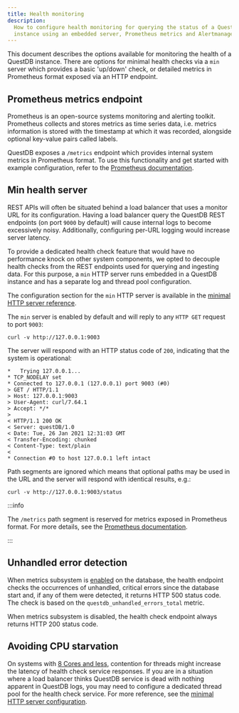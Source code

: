 ```yaml
---
title: Health monitoring
description:
  How to configure health monitoring for querying the status of a QuestDB
  instance using an embedded server, Prometheus metrics and Alertmanager.
---
```


This document describes the options available for monitoring the health of a
QuestDB instance. There are options for minimal health checks via a `min` server
which provides a basic 'up/down' check, or detailed metrics in Prometheus format
exposed via an HTTP endpoint.

## Prometheus metrics endpoint

Prometheus is an open-source systems monitoring and alerting toolkit. Prometheus
collects and stores metrics as time series data, i.e. metrics information is
stored with the timestamp at which it was recorded, alongside optional key-value
pairs called labels.

QuestDB exposes a `/metrics` endpoint which provides internal system metrics in
Prometheus format. To use this functionality and get started with example
configuration, refer to the
[Prometheus documentation](/docs/third-party-tools/prometheus/).

## Min health server

REST APIs will often be situated behind a load balancer that uses a monitor URL
for its configuration. Having a load balancer query the QuestDB REST endpoints
(on port `9000` by default) will cause internal logs to become excessively
noisy. Additionally, configuring per-URL logging would increase server latency.

To provide a dedicated health check feature that would have no performance knock
on other system components, we opted to decouple health checks from the REST
endpoints used for querying and ingesting data. For this purpose, a `min` HTTP
server runs embedded in a QuestDB instance and has a separate log and thread
pool configuration.

The configuration section for the `min` HTTP server is available in the
[minimal HTTP server reference](/docs/reference/configuration/#minimal-http-server).

The `min` server is enabled by default and will reply to any `HTTP GET` request
to port `9003`:

```shell title="GET health status of local instance"
curl -v http://127.0.0.1:9003
```

The server will respond with an HTTP status code of `200`, indicating that the
system is operational:

```shell title="200 'OK' response"
*   Trying 127.0.0.1...
* TCP_NODELAY set
* Connected to 127.0.0.1 (127.0.0.1) port 9003 (#0)
> GET / HTTP/1.1
> Host: 127.0.0.1:9003
> User-Agent: curl/7.64.1
> Accept: */*
>
< HTTP/1.1 200 OK
< Server: questDB/1.0
< Date: Tue, 26 Jan 2021 12:31:03 GMT
< Transfer-Encoding: chunked
< Content-Type: text/plain
<
* Connection #0 to host 127.0.0.1 left intact
```

Path segments are ignored which means that optional paths may be used in the URL
and the server will respond with identical results, e.g.:

```shell title="GET health status with arbitrary path"
curl -v http://127.0.0.1:9003/status
```

:::info

The `/metrics` path segment is reserved for metrics exposed in Prometheus
format. For more details, see the
[Prometheus documentation](/docs/third-party-tools/prometheus/).

:::

## Unhandled error detection

When metrics subsystem is
[enabled](/docs/third-party-tools/prometheus/#scraping-prometheus-metrics-from-questdb)
on the database, the health endpoint checks the occurrences of unhandled,
critical errors since the database start and, if any of them were detected, it
returns HTTP 500 status code. The check is based on the
`questdb_unhandled_errors_total` metric.

When metrics subsystem is disabled, the health check endpoint always returns
HTTP 200 status code.

## Avoiding CPU starvation

On systems with
[8 Cores and less](/docs/operations/capacity-planning/#cpu-cores),
contention for threads might increase the latency of health check service
responses. If you are in a situation where a load balancer thinks QuestDB
service is dead with nothing apparent in QuestDB logs, you may need to configure
a dedicated thread pool for the health check service. For more reference, see
the
[minimal HTTP server configuration](/docs/reference/configuration/#minimal-http-server).
